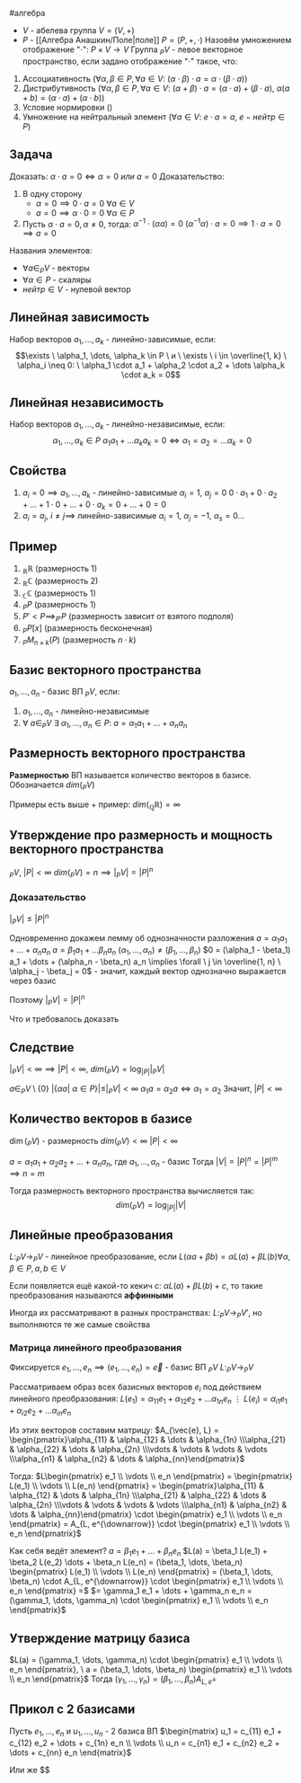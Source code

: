 #алгебра 
- $V$ - абелева группа $V = (V, +)$
- $P$ - [[Алгебра Анашкин/Поле|поле]] $P = (P, +, \cdot)$
Назовём умножением отображение "$\cdot$": $P \times V \to V$
Группа $_P V$ - левое векторное пространство, если задано отображение "$\cdot$" такое, что:
1) Ассоциативность ($\forall \alpha, \beta \in P, \forall a \in V: \ (\alpha \cdot \beta) \cdot a = \alpha \cdot (\beta \cdot a)$)
2) Дистрибутивность ($\forall \alpha, \beta \in P, \forall a \in V: \ (\alpha + \beta) \cdot a = (\alpha \cdot a) + (\beta \cdot a), \ \alpha(a + b) = (\alpha \cdot a) + (\alpha \cdot b)$)
3) Условие нормировки ()
4) Умножение на нейтральный элемент ($\forall a \in V: \ e \cdot a = a, \ e - нейтр \in P$)

## Задача
Доказать: $\alpha \cdot a = 0 \iff \alpha = 0 \ или \ a = 0$
Доказательство:
1) В одну сторону
	- $\alpha = 0 \implies 0 \cdot a = 0 \ \forall a \in V$
	- $a = 0 \implies \alpha \cdot 0 = 0 \ \forall \alpha \in P$
2) Пусть $\alpha \cdot a = 0, \alpha \neq 0$, тогда:
	$\alpha^{-1} \cdot (\alpha a) = 0$
	$(\alpha^{-1} \alpha) \cdot a = 0 \implies 1 \cdot a = 0 \implies a = 0$

Названия элементов:
- $\forall a \in _{P} V$ - векторы
- $\forall \alpha \in P$ - скаляры
- $нейтр \in V$ - нулевой вектор

## Линейная зависимость
Набор векторов $a_1, \dots, a_k$ - линейно-зависимые, если: $$\exists \ \alpha_1, \dots, \alpha_k \in P \ и \ \exists \ i \in \overline{1, k} \ \alpha_i \neq 0: \ \alpha_1 \cdot a_1 + \alpha_2 \cdot a_2 + \dots \alpha_k \cdot a_k = 0$$

## Линейная независимость
Набор векторов $a_1, \dots, a_k$ - линейно-независимые, если: $$\ \alpha_1, \dots, \alpha_k \in P \ \alpha_1 a_1 + \dots \alpha_k a_k = 0 \iff \alpha_1 = \alpha_2 = \dots \alpha_k = 0$$

## Свойства
1) $a_i = 0 \implies a_1, \dots, a_k$ - линейно-зависимые $\alpha_i = 1, \ \alpha_j = 0$
	$0 \cdot a_1 + 0 \cdot a_2 + \dots + 1 \cdot 0 + \dots + 0 \cdot a_k = 0 + \dots + 0 = 0$
2) $a_i = a_j, \ i \neq j \implies$ линейно-зависимые
	$\alpha_i = 1, \ \alpha_j = -1, \ \alpha_s = 0 \dots$

## Пример
1) $_{\mathbb{R}} \mathbb{R}$ (размерность 1)
2) $_{\mathbb{R}} \mathbb{C}$ (размерность 2)
3) $_{\mathbb{C}} \mathbb{C}$ (размерность 1)
4) $_{P} P$ (размерность 1)
5) $P' < P \implies _{P'} P$ (размерность зависит от взятого подполя)
6) $_{P} P[x]$ (размерность бесконечная)
7) $_{P} M_{n \times k}(P)$ (размерность $n \cdot k$)

## Базис векторного пространства
$a_1, \dots, a_n$ - базис ВП $_{P} V$, если:
1) $a_1, \dots, a_n$ - линейно-независимые
2) $\forall \ a \in _{P} V \ \exists \ \alpha_1, \dots, \alpha_n \in P: \ a = \alpha_1 a_1 + \dots + \alpha_n a_n$

## Размерность векторного пространства
**Размерностью** ВП называется количество векторов в базисе.
Обозначается $dim(_{P} V)$

Примеры есть выше + пример: $dim (_{\mathbb{Q}} \mathbb{R}) = \infty$

## Утверждение про размерность и мощность векторного пространства
$_{P} V, \ |P| < \infty$
$dim(_P V) = n \implies |_{P} V| = |P|^{n}$

### Доказательство
$|_P V| \leq |P|^n$

Одновременно докажем лемму об однозначности разложения
$a = \alpha_1 a_1 + \dots + \alpha_n a_n$
$a = \beta_1 a_1 + \dots \beta_n a_n$
$(\alpha_1, \dots, \alpha_n) \neq (\beta_1, \dots, \beta_n)$
$0 = (\alpha_1 - \beta_1) a_1 + \dots + (\alpha_n - \beta_n) a_n \implies \forall \ j \in \overline{1, n} \ \alpha_j - \beta_j = 0$ - значит, каждый вектор однозначно выражается через базис

Поэтому $|_P V| = |P|^n$

Что и требовалось доказать

## Следствие
$|_P V| < \infty \implies |P| < \infty, \ dim(_P V) = \log_{|P|} |_P V|$

$a \in _P V \setminus \{ 0 \}$
$|\{ \alpha a | \ \alpha \in P \}| \leq |_P V| < \infty$
$\alpha_1 a = \alpha_2 a \iff \alpha_1 = \alpha_2$
Значит, $|P| < \infty$

## Количество векторов в базисе
$\dim(_{P}V)$ - размерность
$dim(_{P}V) < \infty$
$|P| < \infty$

$a = \alpha_1 a_1 + \alpha_2 a_2 + \dots + \alpha_n a_n$, где $a_1, \dots, a_n$ - базис
Тогда $|V| = |P|^n = |P|^m \implies n = m$

Тогда размерность векторного пространства вычисляется так:
$$dim(_{P}V) = \log_{|P|}|V|$$

## Линейные преобразования
$L: _{P}V \to _{P}V$ - линейное преобразование, если $L(\alpha a + \beta b) = \alpha L(a) + \beta L(b) \forall \alpha, \beta \in P, a, b \in V$

Если появляется ещё какой-то кекич c: $\alpha L(a) + \beta L(b) + c$, то такие преобразования называются **аффинными**

Иногда их рассматривают в разных пространствах:
$L: _{P}V \to _{P}V'$, но выполняются те же самые свойства

### Матрица линейного преобразования
Фиксируется $e_1, \dots, e_n \implies (e_1, \dots, e_n) = \vec{e}$ - базис ВП $_{P}V$
$L: _{P}V \to _{P}V$

Рассматриваем образ всех базисных векторов $e_i$ под действием линейного преобразования:
$L(e_1) = \alpha_{11} e_1 + \alpha_{12} e_2 + \dots \alpha_{1n} e_n$
$\vdots$
$L(e_i) = \alpha_{i1} e_1 + \alpha_{i2} e_2 + \dots \alpha_{in} e_n$

Из этих векторов составим матрицу:
$A_{\vec{e}, L} = \begin{pmatrix}\alpha_{11} & \alpha_{12} & \dots & \alpha_{1n} \\\alpha_{21} & \alpha_{22} & \dots & \alpha_{2n} \\\vdots & \vdots & \vdots & \vdots \\\alpha_{n1} & \alpha_{n2} & \dots & \alpha_{nn}\end{pmatrix}$

Тогда:
$L\begin{pmatrix} e_1 \\ \vdots \\ e_n \end{pmatrix} = \begin{pmatrix} L(e_1) \\ \vdots \\ L(e_n) \end{pmatrix} = \begin{pmatrix}\alpha_{11} & \alpha_{12} & \dots & \alpha_{1n} \\\alpha_{21} & \alpha_{22} & \dots & \alpha_{2n} \\\vdots & \vdots & \vdots & \vdots \\\alpha_{n1} & \alpha_{n2} & \dots & \alpha_{nn}\end{pmatrix} \cdot \begin{pmatrix} e_1 \\ \vdots \\ e_n \end{pmatrix} = A_{L, e^{\downarrow}} \cdot \begin{pmatrix} e_1 \\ \vdots \\ e_n \end{pmatrix}$

Как себя ведёт элемент?
$a = \beta_1 e_1 + \dots + \beta_n e_n$
$L(a) = \beta_1 L(e_1) + \beta_2 L(e_2) \dots + \beta_n L(e_n) = (\beta_1, \dots, \beta_n) \begin{pmatrix} L(e_1) \\ \vdots \\ L(e_n) \end{pmatrix} = (\beta_1, \dots, \beta_n) \cdot A_{L, e^{\downarrow}} \cdot \begin{pmatrix} e_1 \\ \vdots \\ e_n \end{pmatrix} =$
$= \gamma_1 e_1 + \dots + \gamma_n e_n = (\gamma_1, \dots, \gamma_n) \cdot \begin{pmatrix} e_1 \\ \vdots \\ e_n \end{pmatrix}$

## Утверждение матрицу базиса
$L(a) = (\gamma_1, \dots, \gamma_n) \cdot \begin{pmatrix} e_1 \\ \vdots \\ e_n \end{pmatrix}, \ a = (\beta_1, \dots, \beta_n) \begin{pmatrix} e_1 \\ \vdots \\ e_n \end{pmatrix}$
Тогда $(\gamma_1, \dots, \gamma_n) = (\beta_1, \dots, \beta_n) A_{L, e^{\downarrow}}$

## Прикол с 2 базисами
Пусть $e_1, \dots, e_n$ и $u_1, \dots, u_n$ - 2 базиса ВП
$\begin{matrix} u_1 = c_{11} e_1 + c_{12} e_2 + \dots + c_{1n} e_n \\ \vdots \\ u_n = c_{n1} e_1 + c_{n2} e_2 + \dots + c_{nn} e_n \end{matrix}$

Или же
$$